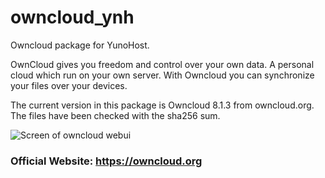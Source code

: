 # owncloud_ynh
Owncloud package for YunoHost.

OwnCloud gives you freedom and control over your own data. A personal cloud which run on your own server. With Owncloud you can synchronize your files over your devices.

The current version in this package is Owncloud 8.1.3 from owncloud.org. The files have been checked with the sha256 sum.

<img src="https://github.com/owncloud/owncloud.org/blob/9519c21f0bdc1a590053aa78bf1c0efe9a7ee9ec/assets/img/screenshots/serverwebui.png" style="max-width:100%;" alt="Screen of owncloud webui"/>

### Official Website: https://owncloud.org ###
